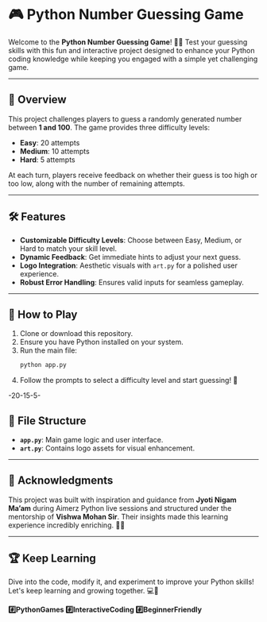 # 🎮 Python Number Guessing Game  

Welcome to the **Python Number Guessing Game**! 🐍🎯 Test your guessing skills with this fun and interactive project designed to enhance your Python coding knowledge while keeping you engaged with a simple yet challenging game.  

---

## 📜 **Overview**  
This project challenges players to guess a randomly generated number between **1 and 100**. The game provides three difficulty levels:  
- **Easy**: 20 attempts  
- **Medium**: 10 attempts  
- **Hard**: 5 attempts  

At each turn, players receive feedback on whether their guess is too high or too low, along with the number of remaining attempts.  

---

## 🛠 **Features**  
- **Customizable Difficulty Levels**: Choose between Easy, Medium, or Hard to match your skill level.  
- **Dynamic Feedback**: Get immediate hints to adjust your next guess.  
- **Logo Integration**: Aesthetic visuals with `art.py` for a polished user experience.  
- **Robust Error Handling**: Ensures valid inputs for seamless gameplay.  

---

## 🚀 **How to Play**  
1. Clone or download this repository.  
2. Ensure you have Python installed on your system.  
3. Run the main file:  
   ```bash  
   python app.py  
   ```  
4. Follow the prompts to select a difficulty level and start guessing! 🎉  

-20-15-5-

## 📂 **File Structure**  
- **`app.py`**: Main game logic and user interface.  
- **`art.py`**: Contains logo assets for visual enhancement.  

---

## 🎉 **Acknowledgments**  
This project was built with inspiration and guidance from **Jyoti Nigam Ma’am** during Aimerz Python live sessions and structured under the mentorship of **Vishwa Mohan Sir**. Their insights made this learning experience incredibly enriching. 🙏✨  

---

## 🏆 **Keep Learning**  
Dive into the code, modify it, and experiment to improve your Python skills! Let's keep learning and growing together. 💻🌱  

**#️⃣PythonGames #️⃣InteractiveCoding #️⃣BeginnerFriendly**
